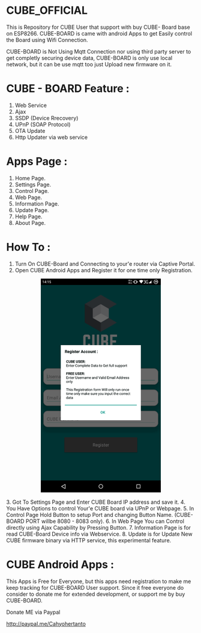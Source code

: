 # CUBE_OFFICIAL

This is Repository for CUBE User that support with buy CUBE- Board base on ESP8266.
CUBE-BOARD is came with android Apps to get Easily control the Board using Wifi Connection.

CUBE-BOARD is Not Using Mqtt Connection nor using third party server to get completly securing device data,
CUBE-BOARD is only use local network, but it can be use mqtt too just Upload new firmware on it.

# CUBE - BOARD Feature :

1. Web Service
2. Ajax
3. SSDP (Device Rrecovery)
4. UPnP (SOAP Protocol)
5. OTA Update
6. Http Updater via web service

# Apps Page : 
1. Home Page.
2. Settings Page.
3. Control Page.
4. Web Page.
5. Information Page.
6. Update Page.
7. Help Page.
8. About Page.

# How To :
1. Turn On CUBE-Board and Connecting to your'e router via Captive Portal.
2. Open CUBE Android Apps and Register it for one time only Registration.
<p align="center">
  <img src="https://github.com/Kecubunk/CUBE_Official/blob/master/CUBE_image/opening.png" width="320"/>
</p>
3. Got To Settings Page  and Enter CUBE Board IP address and save it.
4. You Have Options to control Your'e CUBE board via UPnP or Webpage.
5. In Control Page Hold Button to setup Port and changing Button Name. (CUBE-BOARD PORT willbe 8080 - 8083 only).
6. In Web Page You can Control directly using Ajax Capability by Pressing Button.
7. Information Page is for read CUBE-Board Device info via Webservice.
8. Update is for Update New CUBE firmware binary via HTTP service, this experimental feature.

# CUBE Android Apps :

This Apps is Free for Everyone, but this apps need registration to make me keep tracking for CUBE-BOARD User support. 
Since it free everyone do consider to donate me for extended development, or support me by buy CUBE-BOARD.

Donate ME via Paypal 

http://paypal.me/Cahyohertanto
